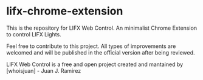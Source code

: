 # lifx-chrome-extension
This is the repository for LIFX Web Control. An minimalist Chrome Extension to control LIFX Lights. 

Feel free to contribute to this project. All types of improvements are welcomed and will be published in the official version after being reviewed. 

LIFX Web Control is a free and open project created and mantained by [whoisjuan] - Juan J. Ramirez
